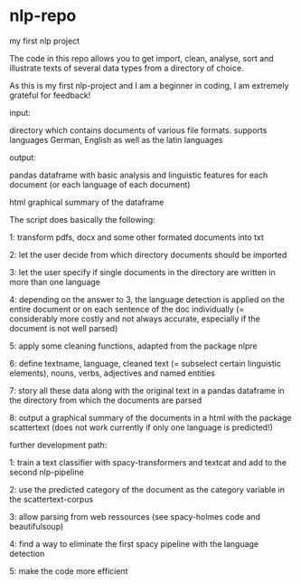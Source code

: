 # nlp-repo

my first nlp project

The code in this repo allows you to get import, clean, analyse, sort and illustrate texts of several data types from a directory of choice.

As this is my first nlp-project and I am a beginner in coding, I am extremely grateful for feedback!


input:

directory which contains documents of various file formats. supports languages German, English as well as the latin languages

output:

pandas dataframe with basic analysis and linguistic features for each document (or each language of each document)

html graphical summary of the dataframe



The script does basically the following:

1: transform pdfs, docx and some other formated documents into txt

2: let the user decide from which directory documents should be imported

3: let the user specify if single documents in the directory are written in more than one language

4: depending on the answer to 3, the language detection is applied on the entire document or on each sentence of the doc individually (= considerably more costly and not always accurate, especially if the document is not well parsed)

5: apply some cleaning functions, adapted from the package nlpre

6: define textname, language, cleaned text (= subselect certain linguistic elements), nouns, verbs, adjectives and named entities

7: story all these data along with the original text in a pandas dataframe in the directory from which the documents are parsed

8: output a graphical summary of the documents in a html with the package scattertext (does not work currently if only one language is predicted!)



further development path:

1: train a text classifier with spacy-transformers and textcat and add to the second nlp-pipeline

2: use the predicted category of the document as the category variable in the scattertext-corpus

3: allow parsing from web ressources (see spacy-holmes code and beautifulsoup)

4: find a way to eliminate the first spacy pipeline with the language detection

5: make the code more efficient
